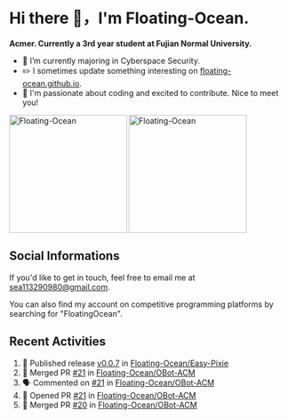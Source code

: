 # Hi there 👋，I'm Floating-Ocean.

**Acmer. Currently a 3rd year student at Fujian Normal University.**

- 🔭 I’m currently majoring in Cyberspace Security.
- ✏️ I sometimes update something interesting on [floating-ocean.github.io](https://floating-ocean.github.io/).
- 👯 I'm passionate about coding and excited to contribute. Nice to meet you!

<p><img align="left" height="212" src="https://readme-stats-eta-flame.vercel.app/api/top-langs?username=Floating-Ocean&show_icons=true&locale=en&layout=donut&&hide=html&border_radius=16" alt="Floating-Ocean" /></p>

<p><img align="center" height="212" src="https://readme-stats-eta-flame.vercel.app/api?username=Floating-Ocean&show_icons=true&locale=en&exclude_repo=Floating-Ocean.github.io&border_radius=16&rank_icon=github&show=reviews" alt="Floating-Ocean" /></p>

## Social Informations

If you'd like to get in touch, feel free to email me at [sea113290980@gmail.com](mailto:sea113290980@gmail.com).

You can also find my account on competitive programming platforms by searching for "FloatingOcean".

## Recent Activities
<!--START_SECTION:activity-->
1. 🚀 Published release [v0.0.7](https://github.com/Floating-Ocean/Easy-Pixie/releases/tag/v0.0.7) in [Floating-Ocean/Easy-Pixie](https://github.com/Floating-Ocean/Easy-Pixie)
2. 🎉 Merged PR [#21](https://github.com/Floating-Ocean/OBot-ACM/pull/21) in [Floating-Ocean/OBot-ACM](https://github.com/Floating-Ocean/OBot-ACM)
3. 🗣 Commented on [#21](https://github.com/Floating-Ocean/OBot-ACM/pull/21#issuecomment-2924971175) in [Floating-Ocean/OBot-ACM](https://github.com/Floating-Ocean/OBot-ACM)
4. 💪 Opened PR [#21](https://github.com/Floating-Ocean/OBot-ACM/pull/21) in [Floating-Ocean/OBot-ACM](https://github.com/Floating-Ocean/OBot-ACM)
5. 🎉 Merged PR [#20](https://github.com/Floating-Ocean/OBot-ACM/pull/20) in [Floating-Ocean/OBot-ACM](https://github.com/Floating-Ocean/OBot-ACM)
<!--END_SECTION:activity-->



